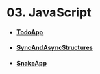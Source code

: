 # 03. JavaScript
- #### [TodoApp](https://github.com/mfurkanayhan/senior-dotnet-developer-roadmap/tree/main/04.Frontend/03.JavaScript/TodoApp)

- #### [SyncAndAsyncStructures](https://github.com/mfurkanayhan/senior-dotnet-developer-roadmap/tree/main/04.Frontend/03.JavaScript/SyncAndAsyncStructures)

- #### [SnakeApp](https://github.com/mfurkanayhan/senior-dotnet-developer-roadmap/tree/main/04.Frontend/03.JavaScript/SnakeApp)